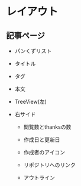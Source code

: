 # レイアウト

## 記事ページ

- パンくずリスト
- タイトル
- タグ
- 本文

- TreeView(左)
- 右サイド
    - 閲覧数とthanksの数
    - 作成日と更新日
    - 作成者のアイコン
    - リポジトリへのリンク

    - アウトライン